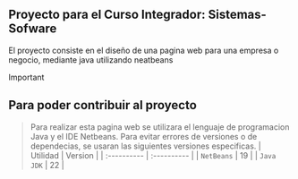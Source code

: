 ## Proyecto para el Curso Integrador: Sistemas-Sofware

El proyecto consiste en el diseño de una pagina web para una empresa o negocio, mediante java utilizando neatbeans

> [!IMPORTANT]
> ## Para poder contribuir al proyecto
> > Para realizar esta pagina web se utilizara el lenguaje de programacion Java y el IDE Netbeans.
> Para evitar errores de versiones o de dependecias, se usaran las siguientes versiones especificas.
> | Utilidad    | Version     |
> | :---------- | :---------- |
> | `NetBeans`  | 19          |
> | `Java JDK`  | 22          |
